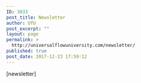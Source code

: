 ```yaml
---
ID: 3833
post_title: Newsletter
author: UfU
post_excerpt: ""
layout: page
permalink: >
  http://universalflowuniversity.com/newsletter/
published: true
post_date: 2017-12-23 17:59:12
---
```

[newsletter]